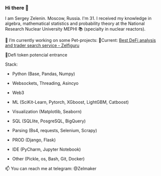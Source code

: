 ### Hi there 👋

I am Sergey Zelenin. Moscow, Russia. I'm 31. I received my knowledge in algebra, mathematical statistics and probability theory at the National Research Nuclear University MEPHI 📚 (specialty in nuclear reactors). 

🔭 I’m currently working on some Pet-projects: 
🧨Current: [Best DeFi analysis and trader search service - Zelfiguru](https://zelfiguru.pro/)

🥈Defi token potencial entrance

Stack: 
- Python (Base, Pandas, Numpy) 
- Websockets, Threading, Asincyo
- Web3
- ML (SciKit-Learn, Pytorch, XGboost, LightGBM, Catboost) 
- Visualization (Matplotlib, Seaborn) 
- SQL (SQLlite, PosgreSQL, BigQuery)
- Parsing (Bs4, requests, Selenium, Scrapy) 
- PROD (Django, Flask) 
- IDE (PyCharm, Jupyter Notebook)

- Other (Pickle, os, Bash, Git, Docker)




📫 You can reach me at telegram: @Zelmaker

